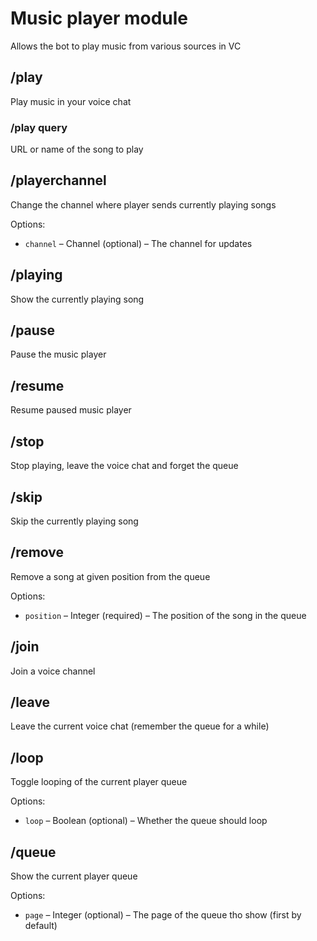 # Music player module

Allows the bot to play music from various sources in VC

## /play

Play music in your voice chat

### /play query

URL or name of the song to play

## /playerchannel

Change the channel where player sends currently playing songs

Options:

- `channel` &ndash; Channel (optional) &ndash; The channel for updates

## /playing

Show the currently playing song

## /pause

Pause the music player

## /resume

Resume paused music player

## /stop

Stop playing, leave the voice chat and forget the queue

## /skip

Skip the currently playing song

## /remove

Remove a song at given position from the queue

Options:

- `position` &ndash; Integer (required) &ndash; The position of the song in the queue

## /join

Join a voice channel

## /leave

Leave the current voice chat (remember the queue for a while)

## /loop

Toggle looping of the current player queue

Options:

- `loop` &ndash; Boolean (optional) &ndash; Whether the queue should loop

## /queue

Show the current player queue

Options:

- `page` &ndash; Integer (optional) &ndash; The page of the queue tho show (first by default)
